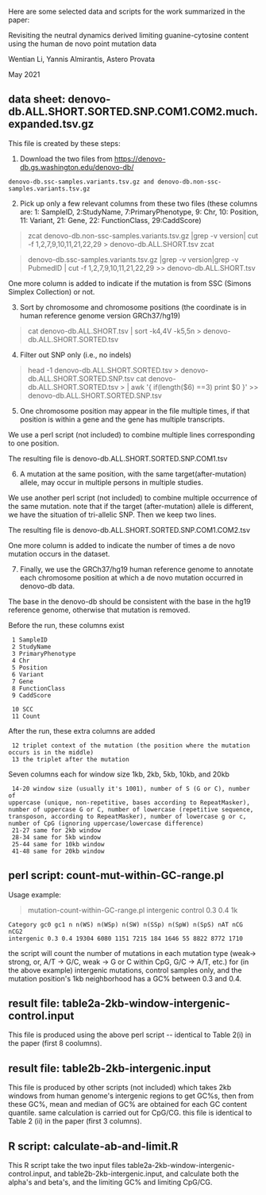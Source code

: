 Here are some selected data and scripts for the work summarized in the paper:

Revisiting the neutral dynamics derived limiting guanine-cytosine content using the human de novo point mutation data

Wentian Li, Yannis Almirantis, Astero Provata

May 2021


data sheet: denovo-db.ALL.SHORT.SORTED.SNP.COM1.COM2.much.expanded.tsv.gz
------------------------------------------------------------------------


This file is created by these steps:

1.   Download the two files from
    https://denovo-db.gs.washington.edu/denovo-db/

    denovo-db.ssc-samples.variants.tsv.gz and denovo-db.non-ssc-samples.variants.tsv.gz


2.   Pick up only a few relevant columns from these two files (these
    columns are: 1: SampleID, 2:StudyName, 7:PrimaryPhenotype, 9: Chr,
    10: Position, 11: Variant, 21: Gene, 22: FunctionClass, 29:CaddScore)

> zcat denovo-db.non-ssc-samples.variants.tsv.gz |grep -v version| cut -f 1,2,7,9,10,11,21,22,29 \> denovo-db.ALL.SHORT.tsv zcat

> denovo-db.ssc-samples.variants.tsv.gz |grep -v version|grep -v  PubmedID | cut -f 1,2,7,9,10,11,21,22,29 \>\> denovo-db.ALL.SHORT.tsv

One more column is added to indicate if the mutation is from SSC (Simons
Simplex Collection) or not.

3.  Sort by chromosome and chromosome positions (the coordinate is in
    human reference genome version GRCh37/hg19)

> cat denovo-db.ALL.SHORT.tsv | sort -k4,4V -k5,5n \>  denovo-db.ALL.SHORT.SORTED.tsv

4.   Filter out SNP only (i.e., no indels)

> head -1 denovo-db.ALL.SHORT.SORTED.tsv \>  denovo-db.ALL.SHORT.SORTED.SNP.tsv cat denovo-db.ALL.SHORT.SORTED.tsv \> | awk '{ if(length(\$6) ==3) print \$0 }' \>\>  denovo-db.ALL.SHORT.SORTED.SNP.tsv


5.  One chromosome position may appear in the file multiple times, if
    that position is within a gene and the gene has multiple transcripts. 

We use a perl script (not included) to combine multiple
    lines corresponding to one position. 

The resulting file is
    denovo-db.ALL.SHORT.SORTED.SNP.COM1.tsv

6.   A mutation at the same position, with the same
    target(after-mutation) allele, may occur in multiple persons in
    multiple studies. 

We use another perl script (not included) to
    combine multiple occurrence of the same mutation. note that if the
    target (after-mutation) allele is different, we have the situation
    of tri-allelic SNP. Then we keep two lines. 

The resulting file is denovo-db.ALL.SHORT.SORTED.SNP.COM1.COM2.tsv

One more column is added to indicate the number of times a de novo
mutation occurs in the dataset.

7.   Finally, we use the GRCh37/hg19 human reference genome to annotate
    each chromosome position at which a de novo mutation occurred in
    denovo-db data. 

The base in the denovo-db should be consistent with
    the base in the hg19 reference genome, otherwise that mutation is removed.

Before the run, these columns exist

```
 1 SampleID 
 2 StudyName 
 3 PrimaryPhenotype 
 4 Chr 
 5 Position 
 6 Variant 
 7 Gene 
 8 FunctionClass 
 9 CaddScore

 10 SCC 
 11 Count
```

After the run, these extra columns are added 
```
 12 triplet context of the mutation (the position where the mutation occurs is in the middle) 
 13 the triplet after the mutation
```

Seven columns each for window size 1kb, 2kb, 5kb, 10kb, and 20kb
```
 14-20 window size (usually it's 1001), number of S (G or C), number of
uppercase (unique, non-repetitive, bases according to RepeatMasker),
number of uppercase G or C, number of lowercase (repetitive sequence,
transposon, according to RepeatMasker), number of lowercase g or c,
number of CpG (ignoring uppercase/lowercase difference) 
 21-27 same for 2kb window 
 28-34 same for 5kb window 
 25-44 same for 10kb window 
 41-48 same for 20kb window
```


perl script: count-mut-within-GC-range.pl
-----------------------------------------


Usage example: 

> mutation-count-within-GC-range.pl intergenic control 0.3 0.4 1k

```
Category gc0 gc1 n n(WS) n(WSp) n(SW) n(SSp) n(SpW) n(SpS) nAT nCG nCG2
intergenic 0.3 0.4 19304 6080 1151 7215 184 1646 55 8822 8772 1710
```

the script will count the number of mutations in each mutation type
(weak-\> strong, or, A/T -\> G/C, weak -\> G or C within CpG, G/C -\>
A/T, etc.) for (in the above example) intergenic mutations, control
samples only, and the mutation position's 1kb neighborhood has a GC%
between 0.3 and 0.4.


result file: table2a-2kb-window-intergenic-control.input
--------------------------------------------------------


This file is produced using the above perl script -- identical to Table
2(i) in the paper (first 8 coolumns).


result file: table2b-2kb-intergenic.input
-----------------------------------------


This file is produced by other scripts (not included) which takes 2kb
windows from human genome's intergenic regions to get GC%s, then from
these GC%, mean and median of GC% are obtained for each GC content
quantile. same calculation is carried out for CpG/CG. this file is
identical to Table 2 (ii) in the paper (first 3 columns).


R script: calculate-ab-and-limit.R
-----------------------------------

This R script take the two input files table2a-2kb-window-intergenic-control.input,
and table2b-2kb-intergenic.input, and calculate both the alpha's and beta's,
and the limiting GC% and limiting CpG/CG.



